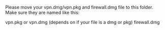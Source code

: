 Please move your vpn.dmg/vpn.pkg and firewall.dmg file to this folder. Make sure they are named like this:

vpn.pkg or vpn.dmg (depends on if your file is a dmg or pkg)
firewall.dmg